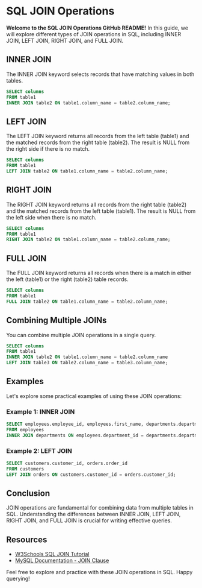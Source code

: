 # SQL JOIN Operations

**Welcome to the SQL JOIN Operations GitHub README!** In this guide, we will explore different types of JOIN operations in SQL, including INNER JOIN, LEFT JOIN, RIGHT JOIN, and FULL JOIN.

## INNER JOIN

The INNER JOIN keyword selects records that have matching values in both tables.

```sql
SELECT columns
FROM table1
INNER JOIN table2 ON table1.column_name = table2.column_name;
```

## LEFT JOIN

The LEFT JOIN keyword returns all records from the left table (table1) and the matched records from the right table (table2). The result is NULL from the right side if there is no match.

```sql
SELECT columns
FROM table1
LEFT JOIN table2 ON table1.column_name = table2.column_name;
```

## RIGHT JOIN

The RIGHT JOIN keyword returns all records from the right table (table2) and the matched records from the left table (table1). The result is NULL from the left side when there is no match.

```sql
SELECT columns
FROM table1
RIGHT JOIN table2 ON table1.column_name = table2.column_name;
```

## FULL JOIN

The FULL JOIN keyword returns all records when there is a match in either the left (table1) or the right (table2) table records.

```sql
SELECT columns
FROM table1
FULL JOIN table2 ON table1.column_name = table2.column_name;
```

## Combining Multiple JOINs

You can combine multiple JOIN operations in a single query.

```sql
SELECT columns
FROM table1
INNER JOIN table2 ON table1.column_name = table2.column_name
LEFT JOIN table3 ON table2.column_name = table3.column_name;
```

## Examples

Let's explore some practical examples of using these JOIN operations:

### Example 1: INNER JOIN

```sql
SELECT employees.employee_id, employees.first_name, departments.department_name
FROM employees
INNER JOIN departments ON employees.department_id = departments.department_id;
```

### Example 2: LEFT JOIN

```sql
SELECT customers.customer_id, orders.order_id
FROM customers
LEFT JOIN orders ON customers.customer_id = orders.customer_id;
```

## Conclusion

JOIN operations are fundamental for combining data from multiple tables in SQL. Understanding the differences between INNER JOIN, LEFT JOIN, RIGHT JOIN, and FULL JOIN is crucial for writing effective queries.

## Resources

- [W3Schools SQL JOIN Tutorial](https://www.w3schools.com/sql/sql_join.asp)
- [MySQL Documentation - JOIN Clause](https://dev.mysql.com/doc/refman/8.0/en/join.html)

Feel free to explore and practice with these JOIN operations in SQL. Happy querying!
